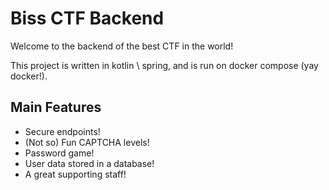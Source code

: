 # Biss CTF Backend
Welcome to the backend of the best CTF in the world!

This project is written in kotlin \ spring, and is run on docker compose (yay docker!).

## Main Features
- Secure endpoints!
- (Not so) Fun CAPTCHA levels!
- Password game!
- User data stored in a database!
- A great supporting staff!
